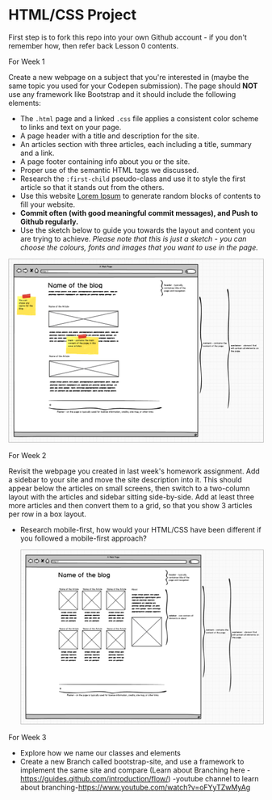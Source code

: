 # HTML/CSS Project

First step is to fork this repo into your own Github account - if you don't remember how, then refer back Lesson 0 contents.

For Week 1

Create a new webpage on a subject that you're interested in (maybe the same topic you used for your Codepen submission). The page should **NOT** use any framework like Bootstrap and it should include the following elements:
  - The `.html` page and a linked `.css` file applies a consistent color scheme to links and text on your page.
  - A page header with a title and description for the site.
  - An articles section with three articles, each including a title, summary and a link.
  - A page footer containing info about you or the site.
  - Proper use of the semantic HTML tags we discussed.
  - Research the `:first-child` pseudo-class and use it to style the first article so that it stands out from the others.
  - Use this website [Lorem Ipsum](http://www.lipsum.com/) to generate random blocks of contents to fill your website.
  - **Commit often (with good meaningful commit messages), and Push to Github regularly.**
  - Use the sketch below to guide you towards the layout and content you are trying to achieve. *Please note that this is just a sketch - you can choose the colours, fonts and images that you want to use in the page.*

  <a href="blog-sketch-week-1.png" target="blank">
    <img src="blog-sketch-week-1.png" style="border: 1px solid #bababa;">
  </a>
  

For Week 2

Revisit the webpage you created in last week's homework assignment. Add a sidebar to your site and move the site description into it. This should appear below the articles on small screens, then switch to a two-column layout with the articles and sidebar sitting side-by-side. Add at least three more articles and then convert them to a grid, so that you show 3 articles per row in a box layout.

- Research mobile-first, how would your HTML/CSS have been different if you followed a mobile-first approach?

  <a href="blog-sketch-week-2.png" target="blank">
    <img src="blog-sketch-week-2.png" style="border: 1px solid #bababa;">
  </a>

For Week 3
  - Explore how we name our classes and elements
  - Create a new Branch called bootstrap-site, and use a framework to implement the same site and compare
  (Learn about Branching here - https://guides.github.com/introduction/flow/)
  -youtube channel to learn about branching-https://www.youtube.com/watch?v=oFYyTZwMyAg
